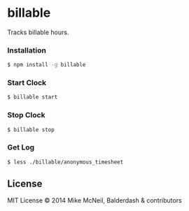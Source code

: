 billable
========

Tracks billable hours.


### Installation

```sh
$ npm install -g billable
```

### Start Clock

```bash
$ billable start
```


### Stop Clock

```bash
$ billable stop
```


### Get Log

```sh
$ less ./billable/anonymous_timesheet
```


## License

MIT License
&copy; 2014 Mike McNeil, Balderdash & contributors
